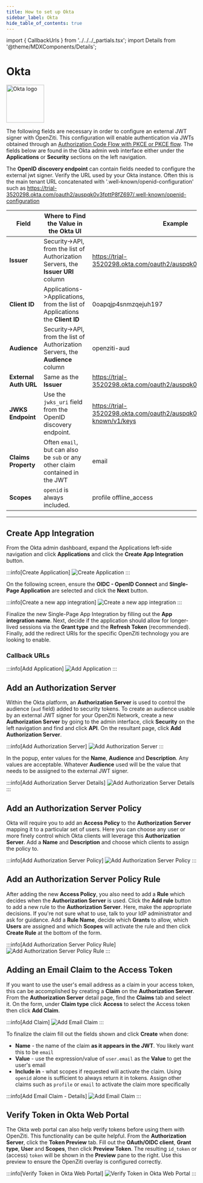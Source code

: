 ```yaml
---
title: How to set up Okta
sidebar_label: Okta
hide_table_of_contents: true
---
```


import { CallbackUrls } from '../../../_partials.tsx';
import Details from '@theme/MDXComponents/Details';

# Okta

<img src="/icons/logo-okta.svg" alt="Okta logo" height="100px"/>

The following fields are necessary in order to configure an external JWT signer with OpenZiti. This configuration will
enable authentication via JWTs obtained through an
[Authorization Code Flow with PKCE or PKCE flow](https://oauth.net/2/pkce/). The fields below are found in the Okta
admin web interface either under the **Applications** or **Security** sections on the left navigation.

The **OpenID discovery endpoint** can contain fields needed to configure the external jwt signer. Verify the URL used by
your Okta instance. Often this is the main tenant URL concatenated with '.well-known/openid-configuration' such as
https://trial-3520298.okta.com/oauth2/auspqk0v3fpttP8fZ697/.well-known/openid-configuration

| Field                 | Where to Find the Value in the Okta UI                                         | Example                                                                        |
|-----------------------|--------------------------------------------------------------------------------|--------------------------------------------------------------------------------|
| **Issuer**            | Security->API, from the list of Authorization Servers, the **Issuer URI** column | https://trial-3520298.okta.com/oauth2/auspqk0v3fpttP8fZ697                     |
| **Client ID**         | Applications->Applications, from the list of Applications the **Client ID**    | 0oapqjp4snmzqejuh197                                                           |
| **Audience**          | Security->API, from the list of Authorization Servers, the **Audience** column | openziti-aud                                                                   |
| **External Auth URL** | Same as the **Issuer**                                                         | https://trial-3520298.okta.com/oauth2/auspqk0v3fpttP8fZ697                     |
| **JWKS Endpoint**     | Use the `jwks_uri` field from the OpenID discovery endpoint.                   | https://trial-3520298.okta.com/oauth2/auspqk0v3fpttP8fZ697/.well-known/v1/keys |
| **Claims Property**   | Often `email`, but can also be `sub` or any other claim contained in the JWT   | email                                                                          |
| **Scopes**            | `openid` is always included.                                                   | profile offline_access                                                         |

---

## Create App Integration

From the Okta admin dashboard, expand the Applications left-side navigation and click **Applications** and click the 
**Create App Integration** button.

:::info[Create Application]
![Create Application](/img/idps/okta/create-app.png)
:::

On the following screen, ensure the **OIDC - OpenID Connect** and **Single-Page Application** are selected and click
the **Next** button.

:::info[Create a new app integration]
![Create a new app integration](/img/idps/okta/create-app-type.png)
:::

Finalize the new Single-Page App Integration by filling out the **App integration name**. Next, decide if the
application should allow for longer-lived sessions via the **Grant type** and the **Refresh Token** (recommended).
Finally, add the redirect URIs for the specific OpenZiti technology you are looking to enable.

### Callback URLs

<CallbackUrls/>

:::info[Add Application]
![Add Application](/img/idps/okta/finalize-app-integration.png)
:::

## Add an Authorization Server

Within the Okta platform, an **Authorization Server** is used to control the audience (`aud` field) added to security 
tokens. To create an audience usable by an external JWT signer for your OpenZiti Network, create a new 
**Authorization Server** by going to the admin interface, click **Security** on the left navigation and find and click 
**API**. On the resultant page, click **Add Authorization Server**.

:::info[Add Authorization Server]
![Add Authorization Server](/img/idps/okta/add-auth-server.png)
:::

In the popup, enter values for the **Name**, **Audience** and **Description**. Any values are acceptable. Whatever 
**Audience** used will be the value that needs to be assigned to the external JWT signer.

:::info[Add Authorization Server Details]
![Add Authorization Server Details](/img/idps/okta/add-auth-server-popup.png)
:::

## Add an Authorization Server Policy

Okta will require you to add an **Access Policy** to the **Authorization Server** mapping it to a particular set of 
users. Here you can choose any user or more finely control which Okta clients will leverage this **Authorization Server**.
Add a **Name** and **Description** and choose which clients to assign the policy to.

:::info[Add Authorization Server Policy]
![Add Authorization Server Policy](/img/idps/okta/add-auth-server-policy.png)
:::

## Add an Authorization Server Policy Rule

After adding the new **Access Policy**, you also need to add a **Rule** which decides when the **Authorization Server** is 
used. Click the **Add rule** button to add a new rule to the **Authorization Server**. Here, make the appropriate 
decisions. If you're not sure what to use, talk to your IdP administrator and ask for guidance. Add a **Rule Name**, 
decide which **Grants** to allow, which **Users** are assigned and which **Scopes** will activate the rule and then 
click **Create Rule** at the bottom of the form.

:::info[Add Authorization Server Policy Rule]
![Add Authorization Server Policy Rule](/img/idps/okta/add-auth-server-rule.png)
:::

## Adding an Email Claim to the Access Token

If you want to use the user's email address as a claim in your access token, this can be accomplished by creating a 
**Claim** on the **Authorization Server**. From the **Authorization Server** detail page, find the **Claims** tab and select 
it. On the form, under **Claim type** click **Access** to select the Access token then click **Add Claim**.

:::info[Add Claim]
![Add Email Claim](/img/idps/okta/add-email-claim.png)
:::

To finalize the claim fill out the fields shown and click **Create** when done:
* **Name** - the name of the claim **as it appears in the JWT**. You likely want this to be `email`
* **Value** - use the expression/value of `user.email` as the **Value** to get the user's email
* **Include in** - what scopes if requested will activate the claim. Using `openid` alone is sufficient to always 
  return it in tokens. Assign other claims such as `profile` or `email` to activate the claim more specifically

:::info[Add Email Claim - Details]
![Add Email Claim](/img/idps/okta/add-email-claim-detail.png)
:::

## Verify Token in Okta Web Portal

The Okta web portal can also help verify tokens before using them with OpenZiti. This functionality can be quite 
helpful. From the **Authorization Server**, click the **Token Preview** tab. Fill out the **OAuth/OIDC client**, **Grant 
type**, **User** and **Scopes**, then click **Preview Token**. The resulting `id_token` or (access) `token` will be 
shown in the **Preview** pane to the right. Use this preview to ensure the OpenZiti overlay is configured correctly.

:::info[Verify Token in Okta Web Portal]
![Verify Token in Okta Web Portal](/img/idps/okta/verify-token.png)
:::